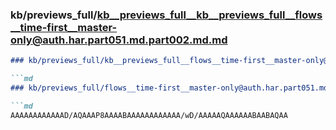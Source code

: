 ### kb/previews_full/kb__previews_full__kb__previews_full__flows__time-first__master-only@auth.har.part051.md.part002.md.md

```md
### kb/previews_full/kb__previews_full__flows__time-first__master-only@auth.har.part051.md.part002.md

```md
### kb/previews_full/flows__time-first__master-only@auth.har.part051.md (part 002)

```md
AAAAAAAAAAAAD/AQAAAP8AAAABAAAAAAAAAAAA/wD/AAAAAQAAAAAABAABAQAA
```

```

```

```
